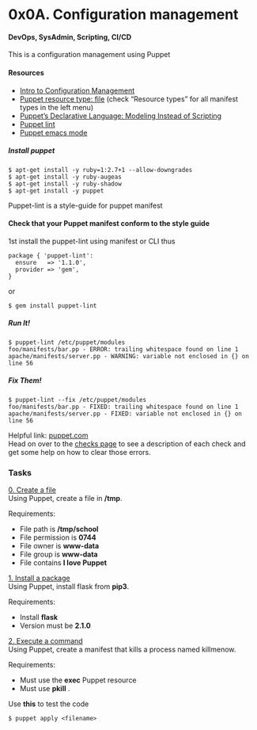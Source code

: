 # 0x0A. Configuration management
#### DevOps, SysAdmin, Scripting, CI/CD
This is a configuration management using Puppet
#### Resources

* [Intro to Configuration Management](https://www.digitalocean.com/community/tutorials/an-introduction-to-configuration-management)
* [Puppet resource type: file](https://www.puppet.com/docs/puppet/5.5/types/file.html)  (check “Resource types” for all manifest types in the left menu)  
* [Puppet’s Declarative Language: Modeling Instead of Scripting](https://www.puppet.com/blog)
* [Puppet lint](http://puppet-lint.com/)
* [Puppet emacs mode](https://github.com/voxpupuli/puppet-mode)

##### Install puppet
```
$ apt-get install -y ruby=1:2.7+1 --allow-downgrades
$ apt-get install -y ruby-augeas
$ apt-get install -y ruby-shadow
$ apt-get install -y puppet
```
Puppet-lint is a style-guide for puppet manifest
#### Check that your Puppet manifest conform to the style guide
1st install the puppet-lint using manifest or CLI thus

```
package { 'puppet-lint':
  ensure   => '1.1.0',
  provider => 'gem',
}
```

or

```
$ gem install puppet-lint
```

##### Run It!
```
$ puppet-lint /etc/puppet/modules
foo/manifests/bar.pp - ERROR: trailing whitespace found on line 1
apache/manifests/server.pp - WARNING: variable not enclosed in {} on line 56
```
##### Fix Them!
```
$ puppet-lint --fix /etc/puppet/modules
foo/manifests/bar.pp - FIXED: trailing whitespace found on line 1
apache/manifests/server.pp - FIXED: variable not enclosed in {} on line 56
```
Helpful link: [puppet.com](http://puppet-lint.com/)  
Head on over to the [checks page](http://puppet-lint.com/checks/) to see a description of each check and get some help on how to clear those errors.  

### Tasks
[0. Create a file](./0-create_a_file.pp)  
Using Puppet, create a file in **/tmp**.  

Requirements:  

* File path is **/tmp/school**  
* File permission is **0744**  
* File owner is **www-data**  
* File group is **www-data**  
* File contains **I love Puppet**  

[1. Install a package](./1-install_a_package.pp)  
Using Puppet, install flask from **pip3**.  

Requirements:  

* Install **flask**  
* Version must be **2.1.0**  

[2. Execute a command](./2-execute_a_command.pp)  
Using Puppet, create a manifest that kills a process named killmenow.  

Requirements:  

* Must use the **exec** Puppet resource  
* Must use **pkill** . 
  
  
Use **this** to test the code
```
$ puppet apply <filename>
```

